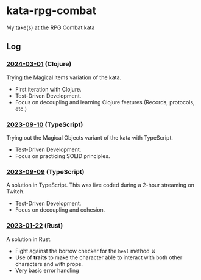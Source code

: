 # kata-rpg-combat

My take(s) at the RPG Combat kata

## Log

### [2024-03-01](./2024-03-01-clj/README.md) (Clojure)

Trying the Magical items variation of the kata.

- First iteration with Clojure.
- Test-Driven Development.
- Focus on decoupling and learning Clojure features (Records, protocols, etc.)

### [2023-09-10](./2023-09-10-ts/README.md) (TypeScript)

Trying out the Magical Objects variant of the kata with TypeScript.

- Test-Driven Development.
- Focus on practicing SOLID principles.

### [2023-09-09](./2023-09-09-ts/README.md) (TypeScript)

A solution in TypeScript. This was live coded during a 2-hour streaming on Twitch.

- Test-Driven Development.
- Focus on decoupling and cohesion.

### [2023-01-22](./2023-01-22-rust/README.md) (Rust)

A solution in Rust.

- Fight against the borrow checker for the `heal` method ⚔️
- Use of **traits** to make the character able to interact with both other characters and with props.
- Very basic error handling
